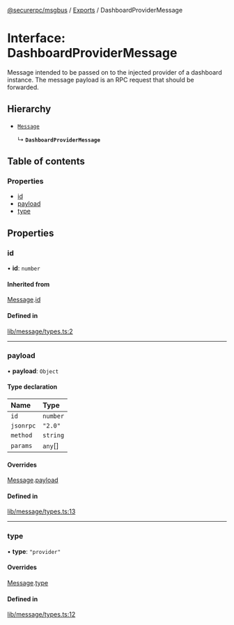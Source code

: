 [@securerpc/msgbus](../README.md) / [Exports](../modules.md) /
DashboardProviderMessage

# Interface: DashboardProviderMessage

Message intended to be passed on to the injected provider of a dashboard
instance. The message payload is an RPC request that should be forwarded.

## Hierarchy

- [`Message`](Message.md)

  ↳ **`DashboardProviderMessage`**

## Table of contents

### Properties

- [id](DashboardProviderMessage.md#id)
- [payload](DashboardProviderMessage.md#payload)
- [type](DashboardProviderMessage.md#type)

## Properties

### id

• **id**: `number`

#### Inherited from

[Message](Message.md).[id](Message.md#id)

#### Defined in

[lib/message/types.ts:2](https://github.com/sambacha/schoolbus/blob/79108f9/packages/dashboard-message-bus/lib/message/types.ts#L2)

---

### payload

• **payload**: `Object`

#### Type declaration

| Name      | Type     |
| :-------- | :------- |
| `id`      | `number` |
| `jsonrpc` | `"2.0"`  |
| `method`  | `string` |
| `params`  | `any`[]  |

#### Overrides

[Message](Message.md).[payload](Message.md#payload)

#### Defined in

[lib/message/types.ts:13](https://github.com/sambacha/schoolbus/blob/79108f9/packages/dashboard-message-bus/lib/message/types.ts#L13)

---

### type

• **type**: `"provider"`

#### Overrides

[Message](Message.md).[type](Message.md#type)

#### Defined in

[lib/message/types.ts:12](https://github.com/sambacha/schoolbus/blob/79108f9/packages/dashboard-message-bus/lib/message/types.ts#L12)
